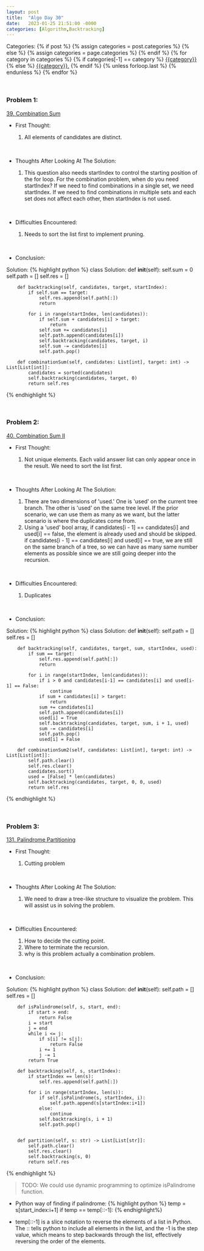 ```yaml
---
layout: post
title:  "Algo Day 30"
date:   2023-01-25 21:51:00 -0000
categories: [Algorithm,Backtracking]
---
```


<div class="post-categories">
  Categories:
  {% if post %}
    {% assign categories = post.categories %}
  {% else %}
    {% assign categories = page.categories %}
  {% endif %}
  {% for category in categories %}
    {% if categories[-1] == category %}
        <a href="{{site.baseurl}}/categories/#{{category|slugize}}">{{category}}</a>
    {% else %}
        <a href="{{site.baseurl}}/categories/#{{category|slugize}}">{{category}},</a>
    {% endif %}
  {% unless forloop.last %}&nbsp;{% endunless %}
  {% endfor %}
</div>

&nbsp;


### Problem 1:

[39. Combination Sum](https://leetcode.com/problems/combination-sum/)

* First Thought:

  1. All elements of candidates are distinct.

&nbsp;

* Thoughts After Looking At The Solution:

  1. This question also needs startIndex to control the starting position of the for loop. For the combination problem, when do you need startIndex? If we need to find combinations in a single set, we need startIndex. If we need to find combinations in multiple sets and each set does not affect each other, then startIndex is not used.

&nbsp;

* Difficulties Encountered:

  1. Needs to sort the list first to implement pruning.

&nbsp;

* Conclusion:

Solution:
  {% highlight python %}
    class Solution:
        def __init__(self):
            self.sum = 0
            self.path = []
            self.res = []
        
        def backtracking(self, candidates, target, startIndex):
            if self.sum == target:
                self.res.append(self.path[:])
                return
            
            for i in range(startIndex, len(candidates)):
                if self.sum + candidates[i] > target:
                    return
                self.sum += candidates[i]
                self.path.append(candidates[i])
                self.backtracking(candidates, target, i)
                self.sum -= candidates[i]
                self.path.pop()

        def combinationSum(self, candidates: List[int], target: int) -> List[List[int]]:
            candidates = sorted(candidates)
            self.backtracking(candidates, target, 0)
            return self.res
  {% endhighlight %}

&nbsp;

### Problem 2:

[40. Combination Sum II](https://leetcode.com/problems/combination-sum-ii/)

* First Thought:

  1. Not unique elements. Each valid answer list can only appear once in the result. We need to sort the list first.

&nbsp;

* Thoughts After Looking At The Solution:

  1. There are two dimensions of 'used.' One is 'used' on the current tree branch. The other is 'used' on the same tree level. If the prior scenario, we can use them as many as we want, but the latter scenario is where the duplicates come from.
  2. Using a 'used' bool array, if candidates[i - 1] == candidates[i] and used[i] == false, the element is already used and should be skipped. if candidates[i - 1] == candidates[i] and used[i] == true, we are still on the same branch of a tree, so we can have as many same number elements as possible since we are still going deeper into the recursion.

&nbsp;

* Difficulties Encountered:

  1. Duplicates

&nbsp;

* Conclusion:

Solution:
  {% highlight python %}
    class Solution:
        def __init__(self):
            self.path = []
            self.res = []
        
        def backtracking(self, candidates, target, sum, startIndex, used):
            if sum == target:
                self.res.append(self.path[:])
                return
            
            for i in range(startIndex, len(candidates)):
                if i > 0 and candidates[i-1] == candidates[i] and used[i-1] == False:
                    continue
                if sum + candidates[i] > target:
                    return
                sum += candidates[i]
                self.path.append(candidates[i])
                used[i] = True
                self.backtracking(candidates, target, sum, i + 1, used)
                sum -= candidates[i]
                self.path.pop()
                used[i] = False

        def combinationSum2(self, candidates: List[int], target: int) -> List[List[int]]:
            self.path.clear()
            self.res.clear()
            candidates.sort()
            used = [False] * len(candidates)
            self.backtracking(candidates, target, 0, 0, used)
            return self.res
  {% endhighlight %}

&nbsp;

### Problem 3:

[131. Palindrome Partitioning](https://leetcode.com/problems/palindrome-partitioning/)

* First Thought:

  1. Cutting problem

&nbsp;

* Thoughts After Looking At The Solution:

  1. We need to draw a tree-like structure to visualize the problem. This will assist us in solving the problem.

&nbsp;

* Difficulties Encountered:

  1. How to decide the cutting point.
  2. Where to terminate the recursion.
  3. why is this problem actually a combination problem.

&nbsp;

* Conclusion:

Solution:
  {% highlight python %}
    class Solution:
        def __init__(self):
            self.path = []
            self.res = []
        
        def isPalindrome(self, s, start, end):
            if start > end:
                return False
            i = start
            j = end
            while i <= j:
                if s[i] != s[j]:
                    return False
                i += 1
                j -= 1
            return True

        def backtracking(self, s, startIndex):
            if startIndex == len(s):
                self.res.append(self.path[:])
            
            for i in range(startIndex, len(s)):
                if self.isPalindrome(s, startIndex, i):
                    self.path.append(s[startIndex:i+1])
                else:
                    continue
                self.backtracking(s, i + 1)
                self.path.pop()


        def partition(self, s: str) -> List[List[str]]:
            self.path.clear()
            self.res.clear()
            self.backtracking(s, 0)
            return self.res
  {% endhighlight %}

>TODO: We could use dynamic programming to optimize isPalindrome function.

* Python way of finding if palindrome:
    {% highlight python %}
        temp = s[start_index:i+1]
            if temp == temp[::-1]:
    {% endhighlight%}

* temp[::-1] is a slice notation to reverse the elements of a list in Python. The :: tells python to include all elements in the list, and the -1 is the step value, which means to step backwards through the list, effectively reversing the order of the elements.

&nbsp;
